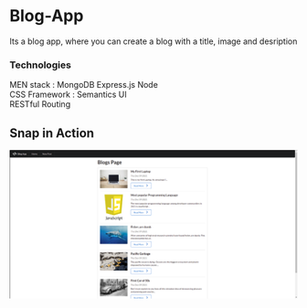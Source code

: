 # Blog-App
Its a blog app, where you can create a blog with a title, image and desription
### Technologies
MEN stack : MongoDB Express.js Node <br> 
CSS Framework : Semantics UI<br>
RESTful Routing
## Snap in Action
![image](./public/snap.png)
